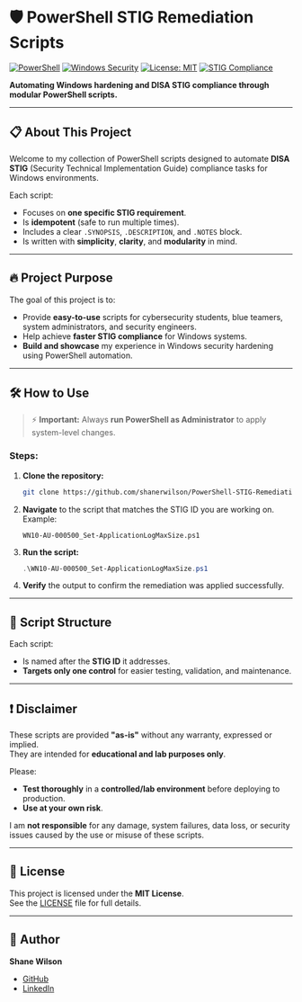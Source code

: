 # 🛡️ PowerShell STIG Remediation Scripts

[![PowerShell](https://img.shields.io/badge/Language-PowerShell-blue?logo=powershell)](https://docs.microsoft.com/en-us/powershell/)
[![Windows Security](https://img.shields.io/badge/Windows-Security-blue?logo=windows)](https://learn.microsoft.com/en-us/windows/security/)
[![License: MIT](https://img.shields.io/badge/License-MIT-yellow.svg)](LICENSE)
[![STIG Compliance](https://img.shields.io/badge/STIG-Compliance-critical)](https://public.cyber.mil/stigs/)

**Automating Windows hardening and DISA STIG compliance through modular PowerShell scripts.**

---

## 📋 About This Project

Welcome to my collection of PowerShell scripts designed to automate **DISA STIG** (Security Technical Implementation Guide) compliance tasks for Windows environments.

Each script:
- Focuses on **one specific STIG requirement**.
- Is **idempotent** (safe to run multiple times).
- Includes a clear `.SYNOPSIS`, `.DESCRIPTION`, and `.NOTES` block.
- Is written with **simplicity**, **clarity**, and **modularity** in mind.

---

## 🔥 Project Purpose

The goal of this project is to:
- Provide **easy-to-use** scripts for cybersecurity students, blue teamers, system administrators, and security engineers.
- Help achieve **faster STIG compliance** for Windows systems.
- **Build and showcase** my experience in Windows security hardening using PowerShell automation.

---

## 🛠️ How to Use

> ⚡ **Important:** Always **run PowerShell as Administrator** to apply system-level changes.

### Steps:
1. **Clone the repository:**
   ```bash
   git clone https://github.com/shanerwilson/PowerShell-STIG-Remediation-Scripts/tree/main/STIGS
   ```

2. **Navigate** to the script that matches the STIG ID you are working on.  
   Example:
   ```plaintext
   WN10-AU-000500_Set-ApplicationLogMaxSize.ps1
   ```

3. **Run the script:**
   ```powershell
   .\WN10-AU-000500_Set-ApplicationLogMaxSize.ps1
   ```

4. **Verify** the output to confirm the remediation was applied successfully.

---

## 📂 Script Structure

Each script:
- Is named after the **STIG ID** it addresses.
- **Targets only one control** for easier testing, validation, and maintenance.

---

## ❗ Disclaimer

These scripts are provided **"as-is"** without any warranty, expressed or implied.  
They are intended for **educational and lab purposes only**.

Please:
- **Test thoroughly** in a **controlled/lab environment** before deploying to production.
- **Use at your own risk**.

I am **not responsible** for any damage, system failures, data loss, or security issues caused by the use or misuse of these scripts.

---

## 📜 License

This project is licensed under the **MIT License**.  
See the [LICENSE](LICENSE) file for full details.

---

## 👤 Author

**Shane Wilson**  
- [GitHub](https://github.com/shanerwilson)
- [LinkedIn](https://www.linkedin.com/in/shane-wilson/)
